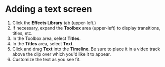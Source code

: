 # Adding a text screen

1. Click the **Effects Library** tab \(upper-left.\)
2. If necessary, expand the **Toolbox** area \(upper-left\) to display transitions, titles, etc.
3. In the Toolbox area, select **Titles**.
4. In the **Titles** area, select **Text**.
5. Click and drag **Text** into the **Timeline**. Be sure to place it in a video track above the clip over which you'd like it to appear. 
6. Customize the text as you see fit. 

